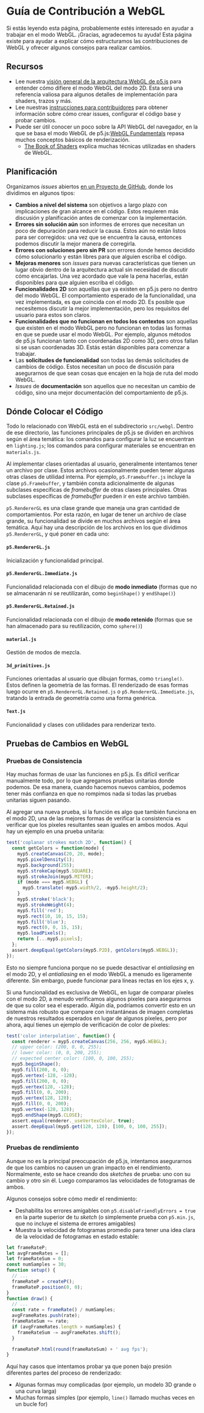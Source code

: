# Guía de Contribución a WebGL

Si estás leyendo esta página, probablemente estés interesado en ayudar a trabajar en el modo WebGL. ¡Gracias, agradecemos tu ayuda! Esta página existe para ayudar a explicar cómo estructuramos las contribuciones de WebGL y ofrecer algunos consejos para realizar cambios.


## Recursos

- Lee nuestra [visión general de la arquitectura WebGL de p5.js](webgl_mode_architecture.md) para entender cómo difiere el modo WebGL del modo 2D. Esta será una referencia valiosa para algunos detalles de implementación para shaders, trazos y más.
- Lee nuestras [instrucciones para contribuidores](https://p5js.org/contributor-docs/#/./contributor_guidelines) para obtener información sobre cómo crear issues, configurar el código base y probar cambios.
- Puede ser útil conocer un poco sobre la API WebGL del navegador, en la que se basa el modo WebGL de p5.js:[WebGL Fundamentals](https://webglfundamentals.org/) repasa muchos conceptos básicos de renderización.
  - [The Book of Shaders](https://thebookofshaders.com/) explica muchas técnicas utilizadas en shaders de WebGL.


## Planificación

Organizamos <em>issues</em> abiertos [en un Proyecto de GitHub](https://github.com/orgs/processing/projects/5), donde los dividimos en algunos tipos:

- **Cambios a nivel del sistema** son objetivos a largo plazo con implicaciones de gran alcance en el código. Estos requieren más discusión y planificación antes de comenzar con la implementación.
- **Errores sin solución aún** son informes de errores que necesitan un poco de depuración para reducir la causa. Estos aún no están listos para ser corregidos: una vez que se encuentra la causa, entonces podemos discutir la mejor manera de corregirla.
- **Errores con soluciones pero sin PR** son errores donde hemos decidido cómo solucionarlo y están libres para que alguien escriba el código.
- **Mejoras menores** son <em>issues</em> para nuevas características que tienen un lugar obvio dentro de la arquitectura actual sin necesidad de discutir cómo encajarlas. Una vez acordado que vale la pena hacerlas, están disponibles para que alguien escriba el código.
- **Funcionalidades 2D** son aquellas que ya existen en p5.js pero no dentro del modo WebGL. El comportamiento esperado de la funcionalidad, una vez implementada, es que coincida con el modo 2D. Es posible que necesitemos discutir la mejor implementación, pero los requisitos del usuario para estos son claros.
- **Funcionalidades que no funcionan en todos los contextos** son aquellas que existen en el modo WebGL pero no funcionan en todas las formas en que se puede usar el modo WebGL. Por ejemplo, algunos métodos de p5.js funcionan tanto con coordenadas 2D como 3D, pero otros fallan si se usan coordenadas 3D. Estás están disponibles para comenzar a trabajar.
- Las **solicitudes de funcionalidad** son todas las demás solicitudes de cambios de código. Estos necesitan un poco de discusión para asegurarnos de que sean cosas que encajen en la hoja de ruta del modo WebGL.
- <em>Issues</em> de **documentación** son aquellos que no necesitan un cambio de código, sino una mejor documentación del comportamiento de p5.js.


## Dónde Colocar el Código

Todo lo relacionado con WebGL está en el subdirectorio `src/webgl`. Dentro de ese directorio, las funciones principales de p5.js se dividen en archivos según el área temática: los comandos para configurar la luz se encuentran en `lighting.js`; los comandos para configurar materiales se encuentran en `materials.js`.

Al implementar clases orientadas al usuario, generalmente intentamos tener un archivo por clase. Estos archivos ocasionalmente pueden tener algunas otras clases de utilidad interna. Por ejemplo, `p5.Framebuffer.js` incluye la clase `p5.Framebuffer`, y también consta adicionalmente de algunas subclases específicas de <em>framebuffer</em> de otras clases principales. Otras subclases específicas de <em>framebuffer</em> pueden ir en este archivo también.

`p5.RendererGL` es una clase grande que maneja una gran cantidad de comportamientos. Por esta razón, en lugar de tener un archivo de clase grande, su funcionalidad se divide en muchos archivos según el área temática. Aquí hay una descripción de los archivos en los que dividimos `p5.RendererGL`, y qué poner en cada uno:


#### `p5.RendererGL.js`

Inicialización y funcionalidad principal.


#### `p5.RendererGL.Immediate.js`

Funcionalidad relacionada con el dibujo de **modo inmediato** (formas que no se almacenarán ni se reutilizarán, como `beginShape()` y `endShape()`)


#### `p5.RendererGL.Retained.js`

Funcionalidad relacionada con el dibujo de **modo retenido** (formas que se han almacenado para su reutilización, como `sphere()`)


#### `material.js`

Gestión de modos de mezcla.


#### `3d_primitives.js`

Funciones orientadas al usuario que dibujan formas, como `triangle()`. Estos definen la geometría de las formas. El renderizado de esas formas luego ocurre en `p5.RendererGL.Retained.js` o `p5.RendererGL.Immediate.js`, tratando la entrada de geometría como una forma genérica.


#### `Text.js`

Funcionalidad y clases con utilidades para renderizar texto.


## Pruebas de Cambios en WebGL

### Pruebas de Consistencia

Hay muchas formas de usar las funciones en p5.js. Es difícil verificar manualmente todo, por lo que agregamos pruebas unitarias donde podemos. De esa manera, cuando hacemos nuevos cambios, podemos tener más confianza en que no rompimos nada si todas las pruebas unitarias siguen pasando.

Al agregar una nueva prueba, si la función es algo que también funciona en el modo 2D, una de las mejores formas de verificar la consistencia es verificar que los píxeles resultantes sean iguales en ambos modos. Aquí hay un ejemplo en una prueba unitaria:

```js
test('coplanar strokes match 2D', function() {
  const getColors = function(mode) {
    myp5.createCanvas(20, 20, mode);
    myp5.pixelDensity(1);
    myp5.background(255);
    myp5.strokeCap(myp5.SQUARE);
    myp5.strokeJoin(myp5.MITER);
    if (mode === myp5.WEBGL) {
      myp5.translate(-myp5.width/2, -myp5.height/2);
    }
    myp5.stroke('black');
    myp5.strokeWeight(4);
    myp5.fill('red');
    myp5.rect(10, 10, 15, 15);
    myp5.fill('blue');
    myp5.rect(0, 0, 15, 15);
    myp5.loadPixels();
    return [...myp5.pixels];
  };
  assert.deepEqual(getColors(myp5.P2D), getColors(myp5.WEBGL));
});
```

Esto no siempre funciona porque no se puede desactivar el <em>antialiasing</em> en el modo 2D, y el <em>antialiasing</em> en el modo WebGL a menudo es ligeramente diferente. Sin embargo, puede funcionar para líneas rectas en los ejes x, y.

Si una funcionalidad es exclusiva de WebGL, en lugar de comparar píxeles con el modo 2D, a menudo verificamos algunos píxeles para asegurarnos de que su color sea el esperado. Algún día, podríamos convertir esto en un sistema más robusto que compare con instantáneas de imagen completas de nuestros resultados esperados en lugar de algunos píxeles, pero por ahora, aquí tienes un ejemplo de verificación de color de píxeles:

```js
test('color interpolation', function() {
  const renderer = myp5.createCanvas(256, 256, myp5.WEBGL);
  // upper color: (200, 0, 0, 255);
  // lower color: (0, 0, 200, 255);
  // expected center color: (100, 0, 100, 255);
  myp5.beginShape();
  myp5.fill(200, 0, 0);
  myp5.vertex(-128, -128);
  myp5.fill(200, 0, 0);
  myp5.vertex(128, -128);
  myp5.fill(0, 0, 200);
  myp5.vertex(128, 128);
  myp5.fill(0, 0, 200);
  myp5.vertex(-128, 128);
  myp5.endShape(myp5.CLOSE);
  assert.equal(renderer._useVertexColor, true);
  assert.deepEqual(myp5.get(128, 128), [100, 0, 100, 255]);
});
```


### Pruebas de rendimiento

Aunque no es la principal preocupación de p5.js, intentamos asegurarnos de que los cambios no causen un gran impacto en el rendimiento. Normalmente, esto se hace creando dos <em>sketches</em> de prueba: uno con su cambio y otro sin él. Luego comparamos las velocidades de fotogramas de ambos.

Algunos consejos sobre cómo medir el rendimiento:

- Deshabilita los errores amigables con `p5.disableFriendlyErrors = true` en la parte superior de tu <em>sketch</em> (o simplemente prueba con `p5.min.js`, que no incluye el sistema de errores amigables)
- Muestra la velocidad de fotogramas promedio para tener una idea clara de la velocidad de fotogramas en estado estable:

```js
let frameRateP;
let avgFrameRates = [];
let frameRateSum = 0;
const numSamples = 30;
function setup() {
  // ...
  frameRateP = createP();
  frameRateP.position(0, 0);
}
function draw() {
  // ...
  const rate = frameRate() / numSamples;
  avgFrameRates.push(rate);
  frameRateSum += rate;
  if (avgFrameRates.length > numSamples) {
    frameRateSum -= avgFrameRates.shift();
  }

  frameRateP.html(round(frameRateSum) + ' avg fps');
}
```

Aquí hay casos que intentamos probar ya que ponen bajo presión diferentes partes del proceso de renderizado:

- Algunas formas muy complicadas (por ejemplo, un modelo 3D grande o una curva larga)
- Muchas formas simples (por ejemplo, `line()` llamado muchas veces en un bucle for)
